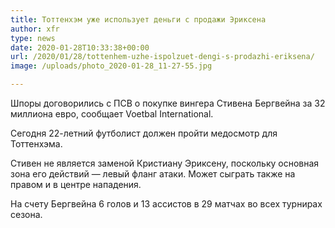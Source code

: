 ```yaml
---
title: Тоттенхэм уже использует деньги с продажи Эриксена
author: xfr
type: news
date: 2020-01-28T10:33:38+00:00
url: /2020/01/28/tottenhem-uzhe-ispolzuet-dengi-s-prodazhi-eriksena/
image: /uploads/photo_2020-01-28_11-27-55.jpg

---
```

Шпоры договорились с ПСВ о покупке вингера Стивена Бергвейна за 32 миллиона евро, сообщает Voetbal International.

Сегодня 22-летний футболист должен пройти медосмотр для Тоттенхэма.

Стивен не является заменой Кристиану Эриксену, поскольку основная зона его действий &#8212; левый фланг атаки. Может сыграть также на правом и в центре нападения.

На счету Бергвейна 6 голов и 13 ассистов в 29 матчах во всех турнирах сезона.